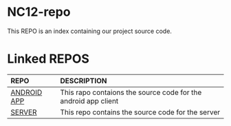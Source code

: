 # NC12-repo
This REPO is an index containing our project source code.

# Linked REPOS

| REPO | DESCRIPTION |
| :--- | :---------- |
| [ANDROID APP](https://github.com/FedericaG03/LupusInCampus.git) | This rapo contaions the source code for the android app client |
| [SERVER](https://github.com/AngeloAscione/lupus_in_campus.git) | This repo contains the source code for the server |

